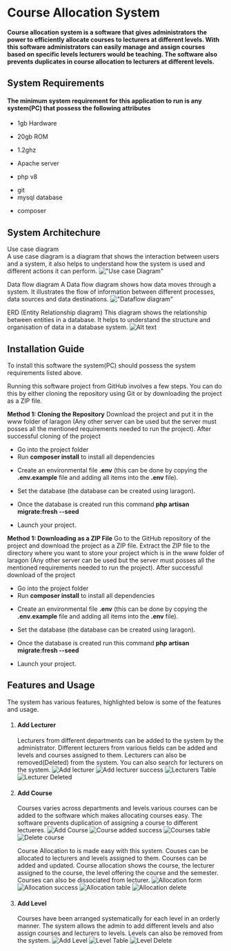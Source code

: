 # Course Allocation System

#### Course allocation system is a software that gives administrators the power to efficiently allocate courses to lecturers at different levels. With this software administrators can easily manage and assign courses based on specific levels lecturers would be teaching. The software also prevents duplicates in course allocation to lecturers at different levels.

## System Requirements

#### The minimum system requirement for this application to run is any system(PC) that possess the following attributes

-   1gb Hardware

*   20gb ROM

-   1.2ghz

*   Apache server

-   php v8

*   git
*   mysql database

-   composer

## System Architechure

Use case diagram  
 A use case diagram is a diagram that shows the interaction between users and a system, it also helps to understand how the system is used and different actions it can perform.
!["Use case Diagram"](/public/img/Course_allocation_system_Usecase_diagram.png)

Data flow diagram
A Data flow diagram shows how data moves through a system. It illustrates the flow of information between different processes, data sources and data destinations.
!["Dataflow diagram"](/public/img/Course_allocation_system_Dataflow_diagram.png)

ERD (Entity Relationship diagram)
This diagram shows the relationship between entities in a database. It helps to understand the structure and organisation of data in a database system.
![Alt text](/public/img/erd.png)

## Installation Guide

To install this software the system(PC) should possess the system requirements listed above.

Running this software project from GitHub involves a few steps. You can do this by either cloning the repository using Git or by downloading the project as a ZIP file.

**Method 1: Cloning the Repository**
Download the project and put it in the www folder of laragon (Any other server can be used but the server must posses all the mentioned requirements needed to run the project).
After successful cloning of the project

-   Go into the project folder
-   Run **composer install** to install all dependencies

*   Create an environmental file **.env** (this can be done by copying the **.env.example** file and adding all items into the **.env** file).

-   Set the database (the database can be created using laragon).

*   Once the database is created run this command
    **php artisan migrate:fresh --seed**

-   Launch your project.

**Method 1: Downloading as a ZIP File**
Go to the GitHub repository of the project and download the project as a ZIP file.
Extract the ZIP file to the directory where you want to store your project which is in the www folder of laragon (Any other server can be used but the server must posses all the mentioned requirements needed to run the project).
After successful download of the project

-   Go into the project folder
-   Run **composer install** to install all dependencies

*   Create an environmental file **.env** (this can be done by copying the **.env.example** file and adding all items into the **.env** file).

-   Set the database (the database can be created using laragon).

*   Once the database is created run this command
    **php artisan migrate:fresh --seed**

-   Launch your project.

## Features and Usage
The system has various features, highlighted below is some of the features and usage.
1. #### Add Lecturer
    Lecturers from different departments can be added to the system by the administrator. Different lecturers from various fields can be added and levels and courses assigned to them.
    Lecturers can also be removed(Deleted) from the system. You can also search for lecturers on the system.
    ![Add lecturer](<public/img/add lecturer.jpeg>)
    ![Add lecturer success](<public/img/success message for lecturer.jpeg>)
    ![Lecturers Table](<public/img/lecturers table.jpeg>)
    ![Lecturer Deleted](<public/img/lecturer deleted.jpeg>)


2. #### Add Course
    Courses varies across departments and levels.various courses can be added to the software which makes allocating courses easy. The software prevents duplication of assigning a course to different lectueres. 
    ![Add Course](<public/img/add course.jpeg>)
    ![Course added success](<public/img/course added sucess.jpeg>)
    ![Courses table](<public/img/courses table..jpeg>)
    ![Delete course](<public/img/Course delete.PNG>)


    Course Allocation to is made easy with this system. Couses can be allocated to lecturers and levels assigned to them. Courses can be added and updated. Course allocation shows the course, the lecturer assigned to the course, the level offering the course and the semester. Courses can also be dissociated from lecturer. 
    ![Allocation form](<public/img/allocation form.jpeg>)
    ![Allocation success](<public/img/allocation success.jpeg>)
    ![Allocation table](<public/img/allocation table.jpeg>)
    ![Allocation delete](<public/img/deleted course allocation.jpeg>)

3. #### Add Level
    Courses have been arranged systematically for each level in an orderly manner. The system allows the admin to add different levels and also assign courses and lecturers to levels. Levels can also be removed from the system. 
    ![Add Level](<public/img/Add Level.PNG>)
    ![Level Table](<public/img/Level Table.PNG>)
    ![Level Delete](<public/img/Delete Level.PNG>)